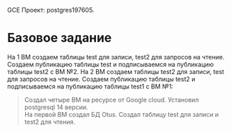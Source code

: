 GCE
Проект: postgres197605.

# Базовое задание 

На 1 ВМ создаем таблицы test для записи, test2 для запросов на чтение. Создаем публикацию таблицы test и подписываемся на публикацию таблицы test2 с ВМ №2. На 2 ВМ создаем таблицы test2 для записи, test для запросов на чтение. Создаем публикацию таблицы test2 и подписываемся на публикацию таблицы test1 с ВМ №1:

> Создал четыре ВМ на ресурсе от Google cloud. Установил postgresql 14 версии.  
> На первой ВМ создал БД Otus. Создал таблицу test для записи и test2 для чтения.
